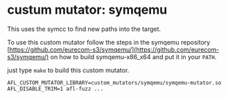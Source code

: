 # custum mutator: symqemu

This uses the symcc to find new paths into the target.

To use this custom mutator follow the steps in the symqemu repository 
[https://github.com/eurecom-s3/symqemu/](https://github.com/eurecom-s3/symqemu/) 
on how to build symqemu-x86_x64 and put it in your `PATH`.

just type `make` to build this custom mutator.

```AFL_CUSTOM_MUTATOR_LIBRARY=custom_mutators/symqemu/symqemu-mutator.so AFL_DISABLE_TRIM=1 afl-fuzz ...```
